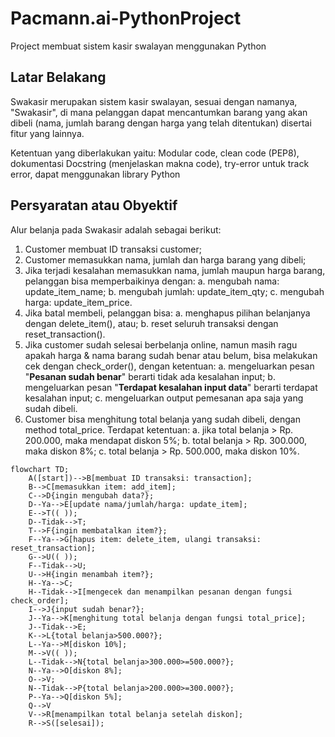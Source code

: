 # Pacmann.ai-PythonProject
Project membuat sistem kasir swalayan menggunakan Python

## Latar Belakang
Swakasir merupakan sistem kasir swalayan, sesuai dengan namanya, "Swakasir", di mana pelanggan dapat mencantumkan barang yang akan dibeli (nama, jumlah barang dengan harga yang telah ditentukan) disertai fitur yang lainnya.

Ketentuan yang diberlakukan yaitu: Modular code, clean code (PEP8), dokumentasi Docstring (menjelaskan makna code), try-error untuk track error, dapat menggunakan library Python

## Persyaratan atau Obyektif
Alur belanja pada Swakasir adalah sebagai berikut:
1. Customer membuat ID transaksi customer;
2. Customer memasukkan nama, jumlah dan harga barang yang dibeli;
3. Jika terjadi kesalahan memasukkan nama, jumlah maupun harga barang, pelanggan bisa memperbaikinya dengan:
  a. mengubah nama: update_item_name;
  b. mengubah jumlah: update_item_qty;
  c. mengubah harga: update_item_price.
4. Jika batal membeli, pelanggan bisa:
  a. menghapus pilihan belanjanya dengan delete_item(), atau;
  b. reset seluruh transaksi dengan reset_transaction().
5. Jika customer sudah selesai berbelanja online, namun masih ragu apakah harga & nama barang sudah benar atau belum, bisa melakukan cek dengan check_order(), dengan ketentuan:
  a. mengeluarkan pesan "**Pesanan sudah benar**" berarti tidak ada kesalahan input;
  b. mengeluarkan pesan "**Terdapat kesalahan input data**" berarti terdapat kesalahan input;
  c. mengeluarkan output pemesanan apa saja yang sudah dibeli.
6. Customer bisa menghitung total belanja yang sudah dibeli, dengan method total_price. Terdapat ketentuan:
  a. jika total belanja > Rp. 200.000, maka mendapat diskon 5%;
  b. total belanja > Rp. 300.000, maka diskon 8%;
  c. total belanja  > Rp. 500.000, maka diskon 10%.
  
```mermaid
flowchart TD;
    A([start])-->B[membuat ID transaksi: transaction];
    B-->C[memasukkan item: add_item];
    C-->D{ingin mengubah data?};
    D--Ya-->E[update nama/jumlah/harga: update_item];
    E-->T(( ));
    D--Tidak-->T;
    T-->F{ingin membatalkan item?};
    F--Ya-->G[hapus item: delete_item, ulangi transaksi: reset_transaction];
    G-->U(( ));
    F--Tidak-->U;
    U-->H{ingin menambah item?};
    H--Ya-->C;
    H--Tidak-->I[mengecek dan menampilkan pesanan dengan fungsi check_order];
    I-->J{input sudah benar?};
    J--Ya-->K[menghitung total belanja dengan fungsi total_price];
    J--Tidak-->E;
    K-->L{total belanja>500.000?};
    L--Ya-->M[diskon 10%];
    M-->V(( ));
    L--Tidak-->N{total belanja>300.000>=500.000?};
    N--Ya-->O[diskon 8%];
    O-->V;
    N--Tidak-->P{total belanja>200.000>=300.000?};
    P--Ya-->Q[diskon 5%];
    Q-->V
    V-->R[menampilkan total belanja setelah diskon];
    R-->S([selesai]);
```
